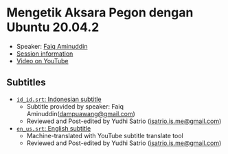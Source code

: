 # Mengetik Aksara Pegon dengan Ubuntu 20.04.2

- Speaker: [Faiq Aminuddin](mailto:dampuawang@gmail.com)
- [Session information](https://2021.ubucon.asia/sessions/mengetik_aksara_pegon_dengan_ubuntu_20042/)
- [Video on YouTube](https://www.youtube.com/watch?v=i_EbA15SokM)

## Subtitles
- [`id_id.srt`: Indonesian subtitle](id_id.srt)
    - Subtitle provided by speaker: Faiq Aminuddin(dampuawang@gmail.com)
    - Reviewed and Post-edited by Yudhi Satrio (isatrio.is.me@gmail.com)
- [`en_us.srt`: English subtitle](en_us.srt)
    - Machine-translated with YouTube subtitle translate tool
    - Reviewed and Post-edited by Yudhi Satrio (isatrio.is.me@gmail.com)